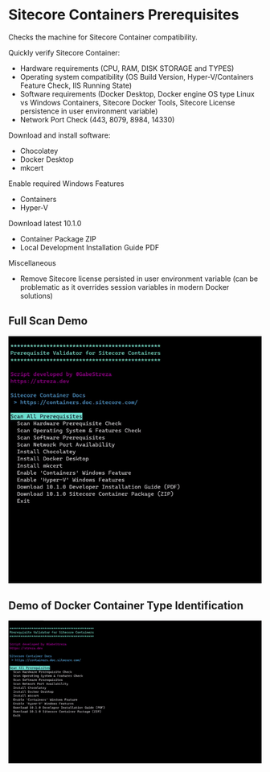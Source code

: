 # Sitecore Containers Prerequisites

Checks the machine for Sitecore Container compatibility.

Quickly verify Sitecore Container:
- Hardware requirements (CPU, RAM, DISK STORAGE and TYPES)
- Operating system compatibility (OS Build Version, Hyper-V/Containers Feature Check, IIS Running State)
- Software requirements (Docker Desktop, Docker engine OS type Linux vs Windows Containers, Sitecore Docker Tools, Sitecore License persistence in user environment variable)
- Network Port Check (443, 8079, 8984, 14330)

Download and install software:
- Chocolatey
- Docker Desktop
- mkcert

Enable required Windows Features
- Containers
- Hyper-V

Download latest 10.1.0 
- Container Package ZIP
- Local Development Installation Guide PDF

Miscellaneous
- Remove Sitecore license persisted in user environment variable (can be problematic as it overrides session variables in modern Docker solutions)


## Full Scan Demo

![](./img/full-scan-demo.gif)

## Demo of Docker Container Type Identification

![](./img/switch-containers-demo.gif)